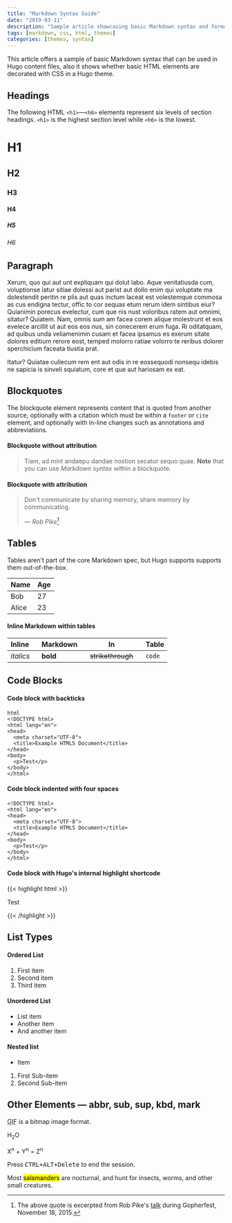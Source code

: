 ```yaml
---
title: "Markdown Syntax Guide"
date: "2019-03-11"
description: "Sample article showcasing basic Markdown syntax and formatting for HTML elements."
tags: [markdown, css, html, themes]
categories: [themes, syntax]
---
```


This article offers a sample of basic Markdown syntax that can be used in Hugo content files, also it shows whether basic HTML elements are decorated with CSS in a Hugo theme.
<!--more-->

## Headings

The following HTML `<h1>`—`<h6>` elements represent six levels of section headings. `<h1>` is the highest section level while `<h6>` is the lowest.

# H1
## H2
### H3
#### H4
##### H5
###### H6

## Paragraph

Xerum, quo qui aut unt expliquam qui dolut labo. Aque venitatiusda cum, voluptionse latur sitiae dolessi aut parist aut dollo enim qui voluptate ma dolestendit peritin re plis aut quas inctum laceat est volestemque commosa as cus endigna tectur, offic to cor sequas etum rerum idem sintibus eiur? Quianimin porecus evelectur, cum que nis nust voloribus ratem aut omnimi, sitatur? Quiatem. Nam, omnis sum am facea corem alique molestrunt et eos evelece arcillit ut aut eos eos nus, sin conecerem erum fuga. Ri oditatquam, ad quibus unda veliamenimin cusam et facea ipsamus es exerum sitate dolores editium rerore eost, temped molorro ratiae volorro te reribus dolorer sperchicium faceata tiustia prat.

Itatur? Quiatae cullecum rem ent aut odis in re eossequodi nonsequ idebis ne sapicia is sinveli squiatum, core et que aut hariosam ex eat.

## Blockquotes

The blockquote element represents content that is quoted from another source, optionally with a citation which must be within a `footer` or `cite` element, and optionally with in-line changes such as annotations and abbreviations.

#### Blockquote without attribution

> Tiam, ad mint andaepu dandae nostion secatur sequo quae.
> **Note** that you can use *Markdown syntax* within a blockquote.

#### Blockquote with attribution

> Don't communicate by sharing memory, share memory by communicating.</p>
> — <cite>Rob Pike[^1]</cite>


[^1]: The above quote is excerpted from Rob Pike's [talk](https://www.youtube.com/watch?v=PAAkCSZUG1c) during Gopherfest, November 18, 2015.

## Tables

Tables aren't part of the core Markdown spec, but Hugo supports supports them out-of-the-box.

   Name | Age
--------|------
    Bob | 27
  Alice | 23

#### Inline Markdown within tables

| Inline&nbsp;&nbsp;&nbsp;     | Markdown&nbsp;&nbsp;&nbsp;  | In&nbsp;&nbsp;&nbsp;                | Table      |
| ---------- | --------- | ----------------- | ---------- |
| *italics*  | **bold**  | ~~strikethrough~~&nbsp;&nbsp;&nbsp; | `code`     |

## Code Blocks

#### Code block with backticks

```
html
<!DOCTYPE html>
<html lang="en">
<head>
  <meta charset="UTF-8">
  <title>Example HTML5 Document</title>
</head>
<body>
  <p>Test</p>
</body>
</html>
```
#### Code block indented with four spaces

    <!DOCTYPE html>
    <html lang="en">
    <head>
      <meta charset="UTF-8">
      <title>Example HTML5 Document</title>
    </head>
    <body>
      <p>Test</p>
    </body>
    </html>

#### Code block with Hugo's internal highlight shortcode
{{< highlight html >}}
<!DOCTYPE html>
<html lang="en">
<head>
  <meta charset="UTF-8">
  <title>Example HTML5 Document</title>
</head>
<body>
  <p>Test</p>
</body>
</html>
{{< /highlight >}}

## List Types

#### Ordered List

1. First item
2. Second item
3. Third item

#### Unordered List

* List item
* Another item
* And another item

#### Nested list

* Item
1. First Sub-item
2. Second Sub-item

## Other Elements — abbr, sub, sup, kbd, mark

<abbr title="Graphics Interchange Format">GIF</abbr> is a bitmap image format.

H<sub>2</sub>O

X<sup>n</sup> + Y<sup>n</sup> = Z<sup>n</sup>

Press <kbd><kbd>CTRL</kbd>+<kbd>ALT</kbd>+<kbd>Delete</kbd></kbd> to end the session.

Most <mark>salamanders</mark> are nocturnal, and hunt for insects, worms, and other small creatures.


